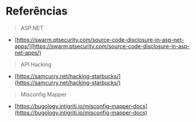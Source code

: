 # Referências

> ASP.NET

* [https://swarm.ptsecurity.com/source-code-disclosure-in-asp-net-apps/](https://swarm.ptsecurity.com/source-code-disclosure-in-asp-net-apps/)



> API Hacking

* [https://samcurry.net/hacking-starbucks/](https://samcurry.net/hacking-starbucks/)



> Misconfig Mapper

* [https://bugology.intigriti.io/misconfig-mapper-docs](https://bugology.intigriti.io/misconfig-mapper-docs)



